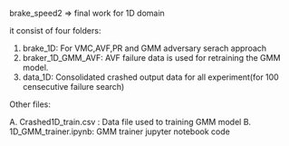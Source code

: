 brake_speed2 => final work for 1D domain 

it consist of four folders: 
 1. brake_1D: For VMC,AVF,PR and GMM adversary serach approach
 2. braker_1D_GMM_AVF: AVF failure data is used for retraining the GMM model. 
 3. data_1D: Consolidated crashed output data for all experiment(for 100 censecutive failure search) 

Other files:

A. Crashed1D_train.csv : Data file used to training GMM model
B. 1D_GMM_trainer.ipynb: GMM trainer jupyter notebook code
